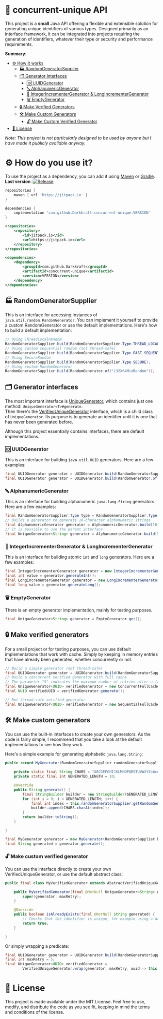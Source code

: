 # 🔗 concurrent-unique API

This project is a **small** Java API offering a flexible and extensible solution for generating unique identifiers of
various types. Designed primarily as an interface framework, it can be integrated into projects requiring the generation
of identifiers, whatever their type or security and performance requirements.

**Summary**:

- [⚙️ How it works](#%EF%B8%8F-how-do-you-use-it)
    - [🏭 RandomGeneratorSupplier](#-randomgeneratorsupplier)
    - [🗂️ Generator Interfaces](#%EF%B8%8F-generator-interfaces)
        - [🆔 UUIDGenerator](#-uuidgenerator)
        - [🔤 AlphanumericGenerator](#-alphanumericgenerator)
        - [🔢 IntegerIncrementerGenerator & LongIncrementerGenerator](#-integerincrementergenerator--longincrementergenerator)
        - [🗑️ EmptyGenerator](#%EF%B8%8F-emptygenerator)
    - [🔒 Make Verified Generators](#-make-verified-generators)
    - [🛠️ Make Custom Generators](#%EF%B8%8F-make-custom-generators)
        - [🔓 Make Custom Verified Generator](#-make-custom-verified-generator)
- [📄 License](#-license)

*Note: This project is not particularly designed to be used by anyone but I have made it publicly available anyway.*

# ⚙️ How do you use it?

To use the project as a dependency, you can add it using [Maven](https://maven.apache.org/)
or [Gradle](https://gradle.org/).
<br>**Last version**: [![Release](https://jitpack.io/v/Darkkraft/concurrent-unique.svg)](https://jitpack.io/#Darkkraft/concurrent-unique)

```groovy
repositories {
    maven { url 'https://jitpack.io' }
}

dependencies {
    implementation 'com.github.Darkkraft:concurrent-unique:VERSION'
}
```

```xml
<repositories>
    <repository>
        <id>jitpack.io</id>
        <url>https://jitpack.io</url>
    </repository>
</repositories>

<dependencies>
    <dependency>
        <groupId>com.github.Darkkraft</groupId>
        <artifactId>concurrent-unique</artifactId>
        <version>VERSION</version>
    </dependency>
</dependencies>
```

## 🏭 RandomGeneratorSupplier

This is an interface for accessing instances of `java.util.random.RandomGenerator`. You can implement it yourself to
provide a custom RandomGenerator or use the default implementations. Here's how to build a default implementation:

```java
// Using ThreadLocalRandom
RandomGeneratorSupplier.build(RandomGeneratorSupplier.Type.THREAD_LOCAL);
// Using custom sequential random (not thread-safe)
RandomGeneratorSupplier.build(RandomGeneratorSupplier.Type.FAST_SEQUENTIAL);
// Using SecureRandom
RandomGeneratorSupplier.build(RandomGeneratorSupplier.Type.SECURE);
// Using custom RandomGenerator
RandomGeneratorSupplier.build(RandomGenerator.of("L32X64MixRandom"));
```

## 🗂️ Generator interfaces

The most important interface is [UniqueGenerator](/src/main/java/be/darkkraft/concurrentunique/UniqueGenerator.java),
which contains just one method: `UniqueGenerator<T>#generate`.
<br>Then there's
the [VerifiedUniqueGenerator](/src/main/java/be/darkkraft/concurrentunique/verified/VerifiedUniqueGenerator.java)
interface, which is a child class of `UniqueGenerator`. Its purpose is to generate an identifier until it is one that
has never been generated before.

Although this project essentially contains interfaces, there are default implementations.

### 🆔 UUIDGenerator

This is an interface for building `java.util.UUID` generators. Here are a few examples:

```java
final UUIDGenerator generator = UUIDGenerator.build(RandomGeneratorSupplier.Type.SECURE);
final UUIDGenerator generator = UUIDGenerator.build(RandomGenerator.of("L32X64MixRandom"));
```

### 🔤 AlphanumericGenerator

This is an interface for building alphanumeric `java.lang.String` generators. Here are a few examples:

```java
final RandomGeneratorSupplier.Type type = RandomGeneratorSupplier.Type.SECURE;
// Builds a generator to generate 10-character alphanumeric strings
final AlphanumericGenerator generator = AlphanumericGenerator.build(10, type);
// It is possible to use the parent interface
final UniqueGenerator<String> generator = AlphanumericGenerator.build(5, type);
```

### 🔢 IntegerIncrementerGenerator & LongIncrementerGenerator

This is an interface for building atomic `int` and `long` generators. Here are a few examples:

```java
final IntegerIncrementerGenerator generator = new IntegerIncrementerGenerator();
final int value = generator.generateInt();
final LongIncrementerGenerator generator = new LongIncrementerGenerator();
final long value = generator.generateLong();
```

### 🗑️ EmptyGenerator

There is an empty generator implementation, mainly for testing purposes.

```java
final UniqueGenerator<String> generator = EmptyGenerator.get();
```

## 🔒 Make verified generators

For a small project or for testing purposes, you can use default implementations that work with cache. Simply by keeping
in memory entries that have already been generated, whether concurrently or not.

```java
// Build a simple generator (not thread-safe)
final UUIDGenerator generator = UUIDGenerator.build(RandomGeneratorSupplier.Type.FAST_SEQUENTIAL);
// Build a concurrent verified generator with full cache
// The parameter "5" indicates the maximum number of retries after a failure.
final UniqueGenerator<UUID> verifiedGenerator = new ConcurrentFullCacheGenerator<>(generator, 5);
final UUID verifiedUUID = verifiedGenerator.generate();

// Not thread-safe verified generator
final UniqueGenerator<UUID> verifiedGenerator = new SequentialFullCacheGenerator<>(generator, 5);
```

## 🛠️ Make custom generators

You can use the built-in interfaces to create your own generators. As the code is fairly simple, I recommend that you
take a look at the default implementations to see how they work.

Here's a simple example for generating alphabetic `java.lang.String`:

```java
public record MyGenerator(RandomGeneratorSupplier randomGeneratorSupplier) implements UniqueGenerator<String> {

    private static final String CHARS = "ABCDEFGHIJKLMNOPQRSTUVWXYZabcdefghijklmnopqrstuvwxyz";
    private static final int GENERATED_LENGTH = 10;

    @Override
    public String generate() {
        final StringBuilder builder = new StringBuilder(GENERATED_LENGTH);
        for (int i = 0; i < GENERATED_LENGTH; i++) {
            final int index = this.randomGeneratorSupplier.getRandomGenerator().nextInt(CHARS.length());
            builder.append(CHARS.charAt(index));
        }
        return builder.toString();
    }

}
```

```java
final MyGenerator generator = new MyGenerator(RandomGeneratorSupplier.build(RandomGeneratorSupplier.Type.SECURE));
final String generated = generator.generate();
```

### 🔓 Make custom verified generator

You can use the interface directly to create your own VerifiedUniqueGenerator, or use the default abstract class:

```java
public final class MyVerifiedGenerator extends AbstractVerifiedUniqueGenerator<String> {

    public MyVerifiedGenerator(final @NotNull UniqueGenerator<String> generator, final int maxRetry) {
        super(generator, maxRetry);
    }

    @Override
    public boolean isAlreadyExists(final @NotNull String generated) {
        // Checks that the identifier is unique, for example using a database query.
        return true;
    }

}
```

Or simply wrapping a predicate:

```java
final UUIDGenerator generator = UUIDGenerator.build(RandomGeneratorSupplier.Type.SECURE);
final int maxRetry = 5;
final UniqueGenerator<UUID> verifiedGenerator =
        VerifiedUniqueGenerator.wrap(generator, maxRetry, uuid -> this.mySet.contains(uuid));
```

# 📄 License

This project is made available under the MIT License. Feel free to use, modify, and distribute the code as you see fit,
keeping in mind the terms and conditions of the license.